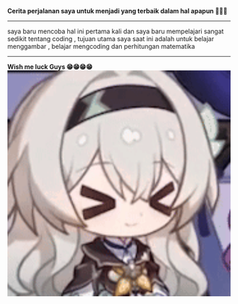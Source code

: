 <strong> Cerita perjalanan saya untuk menjadi yang terbaik dalam hal apapun 🥳🥳🥳 </strong>

<hr>

saya baru mencoba hal ini pertama kali dan saya baru mempelajari sangat sedikit tentang coding , tujuan utama saya saat ini adalah untuk belajar menggambar , belajar mengcoding dan perhitungan matematika 

<hr>

<strong> Wish me luck Guys 😁😁😁😁 </strong> 
<img src="chibi.gif" width="800">
